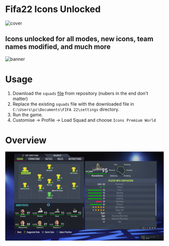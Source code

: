 # Fifa22 Icons Unlocked
![cover](https://hoanghamobile.com/tin-tuc/wp-content/uploads/2024/01/fifa-22-thumb.jpg)

## Icons unlocked for all modes, new icons, team names modified, and much more

![banner](https://www.sporf.com/wp-content/uploads/2021/07/706a46dd-fut21-icons-graphic-xl-m.png)

# Usage
1. Download the `squads` [file](https://github.com/Armen-Jean-Andreasian/Fifa22-Icons-Unlocked/blob/main/README.md) from repository (nubers in the end don't matter)
2. Replace the existing `squads` file with the downloaded file in `C:\Users\pc\Documents\FIFA 22\settings` directory.
3. Run the game.
4. Customise -> Profile -> Load Squad and choose `Icons Premium World`

# Overview
![overview](overview.png)
